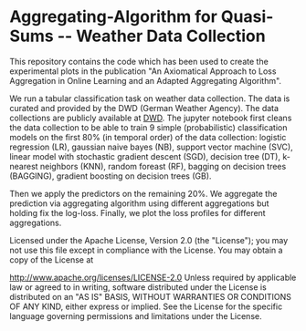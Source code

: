 # Aggregating-Algorithm for Quasi-Sums -- Weather Data Collection
This repository contains the code which has been used to create the experimental plots in the publication "An Axiomatical Approach to Loss Aggregation in Online Learning and an Adapted Aggregating Algorithm".

We run a tabular classification task on weather data collection. The data is curated and provided by the DWD (German Weather Agency). The data collections are publicly available at [DWD](https://opendata.dwd.de/climate_environment/CDC/observations_germany/climate/daily/kl/historical/}).
The jupyter notebook first cleans the data collection to be able to train 9 simple (probabilistic) classification models on the first 80% (in temporal order) of the data collection:  logistic regression (LR), gaussian naive bayes (NB), support vector machine (SVC), linear model with stochastic gradient descent (SGD), decision tree (DT), k-nearest neighbors (KNN), random foreast (RF), bagging on decision trees (BAGGING), gradient boosting on decision trees (GB).

Then we apply the predictors on the remaining 20%. We aggregate the prediction via aggregating algorithm using different aggregations but holding fix the log-loss. Finally, we plot the loss profiles for different aggregations.


Licensed under the Apache License, Version 2.0 (the "License"); you may not use this file except in compliance with the License. You may obtain a copy of the License at

http://www.apache.org/licenses/LICENSE-2.0
Unless required by applicable law or agreed to in writing, software distributed under the License is distributed on an "AS IS" BASIS, WITHOUT WARRANTIES OR CONDITIONS OF ANY KIND, either express or implied. See the License for the specific language governing permissions and limitations under the License.
